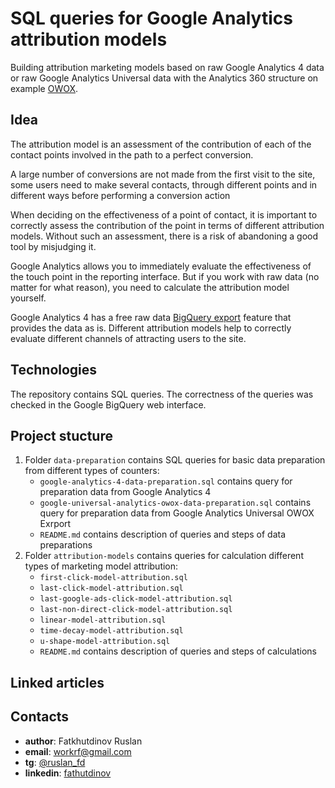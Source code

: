 # SQL queries for Google Analytics attribution models
Building attribution marketing models based on raw Google Analytics 4 data or raw Google Analytics Universal data with the Analytics 360 structure on example [OWOX](https://www.owox.com/).

## Idea
The attribution model is an assessment of the contribution of each of the contact points involved in the path to a perfect conversion.

A large number of conversions are not made from the first visit to the site, some users need to make several contacts, through different points and in different ways before performing a conversion action

When deciding on the effectiveness of a point of contact, it is important to correctly assess the contribution of the point in terms of different attribution models. Without such an assessment, there is a risk of abandoning a good tool by misjudging it.

Google Analytics allows you to immediately evaluate the effectiveness of the touch point in the reporting interface. But if you work with raw data (no matter for what reason), you need to calculate the attribution model yourself.

Google Analytics 4 has a free raw data [BigQuery export](https://support.google.com/analytics/answer/9358801) feature that provides the data as is. Different attribution models help to correctly evaluate different channels of attracting users to the site.

## Technologies
The repository contains SQL queries. The correctness of the queries was checked in the Google BigQuery web interface.

## Project stucture
1. Folder `data-preparation` contains SQL queries for basic data preparation from different types of counters:
    - `google-analytics-4-data-preparation.sql` contains query for preparation data from Google Analytics 4
    - `google-universal-analytics-owox-data-preparation.sql` contains query for preparation data from Google Analytics Universal OWOX Exrport
    - `README.md` contains description of queries and steps of data preparations
2. Folder `attribution-models` contains queries for calculation different types of marketing model attribution:
    - `first-click-model-attribution.sql`
    - `last-click-model-attribution.sql`
    - `last-google-ads-click-model-attribution.sql`
    - `last-non-direct-click-model-attribution.sql`
    - `linear-model-attribution.sql`
    - `time-decay-model-attribution.sql`
    - `u-shape-model-attribution.sql`
    - `README.md` contains description of queries and steps of calculations

## Linked articles

## Contacts
- **author**: Fatkhutdinov Ruslan
- **email**: workrf@gmail.com
- **tg**: [@ruslan_fd](t.me/ruslan_fd)
- **linkedin**: [fathutdinov](https://www.linkedin.com/in/fathutdinov/)